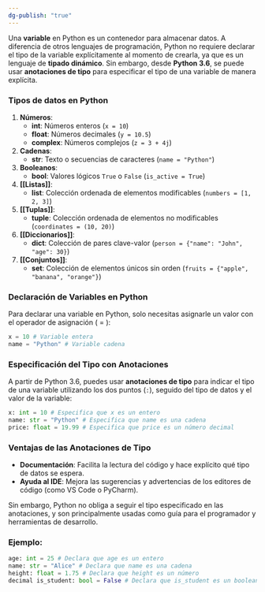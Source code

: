 ```yaml
---
dg-publish: "true"
---
```

Una **variable** en Python es un contenedor para almacenar datos. A diferencia de otros lenguajes de programación, Python no requiere declarar el tipo de la variable explícitamente al momento de crearla, ya que es un lenguaje de **tipado dinámico**. Sin embargo, desde **Python 3.6**, se puede usar **anotaciones de tipo** para especificar el tipo de una variable de manera explícita.

### Tipos de datos en Python

1. **Números**:
    - **int**: Números enteros (`x = 10`)
    - **float**: Números decimales (`y = 10.5`)
    - **complex**: Números complejos (`z = 3 + 4j`)
2. **Cadenas**:
    - **str**: Texto o secuencias de caracteres (`name = "Python"`)
3. **Booleanos**:
    - **bool**: Valores lógicos `True` o `False` (`is_active = True`)
4. **[[Listas]]**:
    - **list**: Colección ordenada de elementos modificables (`numbers = [1, 2, 3]`)
5. **[[Tuplas]]**:
    - **tuple**: Colección ordenada de elementos no modificables (`coordinates = (10, 20)`)
6. **[[Diccionarios]]**:
    - **dict**: Colección de pares clave-valor (`person = {"name": "John", "age": 30}`)
7. **[[Conjuntos]]**:
    - **set**: Colección de elementos únicos sin orden (`fruits = {"apple", "banana", "orange"}`)

### Declaración de Variables en Python

Para declarar una variable en Python, solo necesitas asignarle un valor con el operador de asignación ( = ):

```python
x = 10 # Variable entera 
name = "Python" # Variable cadena
```

### Especificación del Tipo con Anotaciones

A partir de Python 3.6, puedes usar **anotaciones de tipo** para indicar el tipo de una variable utilizando los dos puntos (`:`), seguido del tipo de datos y el valor de la variable:

```python
x: int = 10 # Especifica que x es un entero 
name: str = "Python" # Especifica que name es una cadena 
price: float = 19.99 # Especifica que price es un número decimal
```

### Ventajas de las Anotaciones de Tipo

- **Documentación**: Facilita la lectura del código y hace explícito qué tipo de datos se espera.
- **Ayuda al IDE**: Mejora las sugerencias y advertencias de los editores de código (como VS Code o PyCharm).

Sin embargo, Python no obliga a seguir el tipo especificado en las anotaciones, y son principalmente usadas como guía para el programador y herramientas de desarrollo.

### Ejemplo:

```python
age: int = 25 # Declara que age es un entero 
name: str = "Alice" # Declara que name es una cadena 
height: float = 1.75 # Declara que height es un número 
decimal is_student: bool = False # Declara que is_student es un booleano
```

